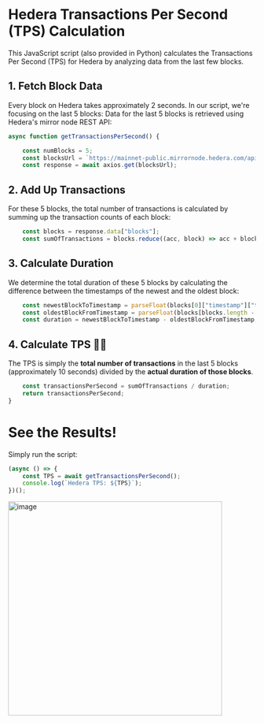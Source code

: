 # Hedera Transactions Per Second (TPS) Calculation

This JavaScript script (also provided in Python) calculates the Transactions Per Second (TPS) for Hedera by analyzing data from the last few blocks.

## 1. Fetch Block Data

Every block on Hedera takes approximately 2 seconds. In our script, we're focusing on the last 5 blocks:
Data for the last 5 blocks is retrieved using Hedera's mirror node REST API:

```js
async function getTransactionsPerSecond() {

    const numBlocks = 5;
    const blocksUrl = `https://mainnet-public.mirrornode.hedera.com/api/v1/blocks?limit=${numBlocks}`;
    const response = await axios.get(blocksUrl);
```

## 2. Add Up Transactions

For these 5 blocks, the total number of transactions is calculated by summing up the transaction counts of each block:

```js
    const blocks = response.data["blocks"];
    const sumOfTransactions = blocks.reduce((acc, block) => acc + block["count"], 0);
```

## 3. Calculate Duration

We determine the total duration of these 5 blocks by calculating the difference between the timestamps of the newest and the oldest block:

```js
    const newestBlockToTimestamp = parseFloat(blocks[0]["timestamp"]["to"]);
    const oldestBlockFromTimestamp = parseFloat(blocks[blocks.length - 1]["timestamp"]["from"]);
    const duration = newestBlockToTimestamp - oldestBlockFromTimestamp;
```

## 4. Calculate TPS 🎉🎉

The TPS is simply the **total number of transactions** in the last 5 blocks (approximately 10 seconds) divided by the **actual duration of those blocks**.

```js
    const transactionsPerSecond = sumOfTransactions / duration;
    return transactionsPerSecond;
}
```

# See the Results!

Simply run the script:

```js
(async () => {
	const TPS = await getTransactionsPerSecond();
	console.log(`Hedera TPS: ${TPS}`);
})();
```

<img width="435" alt="image" src="https://github.com/ed-marquez/hedera-tps-calculator/assets/72571340/615e51d7-8ec5-48d7-8ee7-38828b9453ff">
